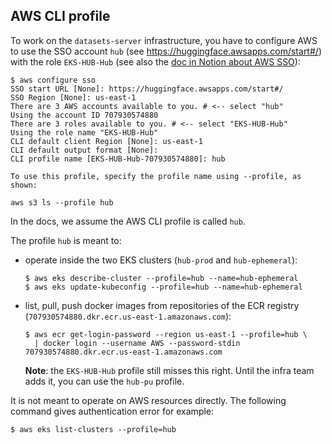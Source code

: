 ## AWS CLI profile

To work on the `datasets-server` infrastructure, you have to configure AWS to use the SSO account `hub` (see https://huggingface.awsapps.com/start#/) with the role `EKS-HUB-Hub` (see also the [doc in Notion about AWS SSO](https://www.notion.so/huggingface2/Conventions-645d29ce0a01496bb07c67a06612aa98#ff642cd8e28a4107ae26cc6183ccdd01)):

```shell
$ aws configure sso
SSO start URL [None]: https://huggingface.awsapps.com/start#/
SSO Region [None]: us-east-1
There are 3 AWS accounts available to you. # <-- select "hub"
Using the account ID 707930574880
There are 3 roles available to you. # <-- select "EKS-HUB-Hub"
Using the role name "EKS-HUB-Hub"
CLI default client Region [None]: us-east-1
CLI default output format [None]:
CLI profile name [EKS-HUB-Hub-707930574880]: hub

To use this profile, specify the profile name using --profile, as shown:

aws s3 ls --profile hub
```

In the docs, we assume the AWS CLI profile is called `hub`.

The profile `hub` is meant to:

- operate inside the two EKS clusters (`hub-prod` and `hub-ephemeral`):

  ```shell
  $ aws eks describe-cluster --profile=hub --name=hub-ephemeral
  $ aws eks update-kubeconfig --profile=hub --name=hub-ephemeral
  ```

- list, pull, push docker images from repositories of the ECR registry (`707930574880.dkr.ecr.us-east-1.amazonaws.com`):

  ```shell
  $ aws ecr get-login-password --region us-east-1 --profile=hub \
    | docker login --username AWS --password-stdin 707930574880.dkr.ecr.us-east-1.amazonaws.com
  ```

  **Note**: the `EKS-HUB-Hub` profile still misses this right. Until the infra team adds it, you can use the `hub-pu` profile.

It is not meant to operate on AWS resources directly. The following command gives authentication error for example:

```shell
$ aws eks list-clusters --profile=hub
```
